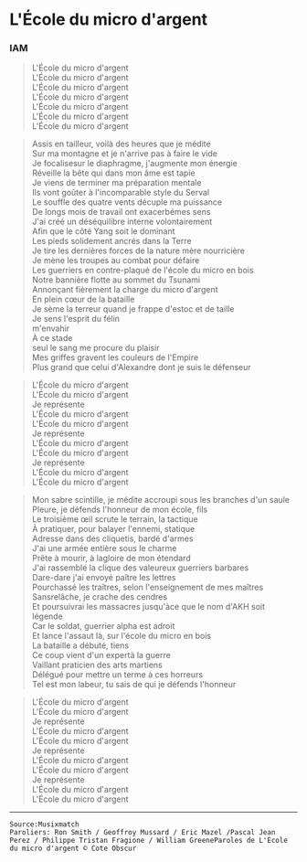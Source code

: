 # L'École du micro d'argent

### IAM

> L'École du micro d'argent  
> L'École du micro d'argent  
> L'École du micro d'argent  
> L'École du micro d'argent  
> L'École du micro d'argent  
> L'École du micro d'argent  
> L'École du micro d'argent  

> Assis en tailleur, voilà des heures que je médite  
> Sur ma montagne et je n'arrive pas à faire le vide  
> Je focalisesur le diaphragme, j'augmente mon énergie  
> Réveille la bête qui dans mon âme est tapie  
> Je viens de terminer ma préparation mentale  
> Ils vont goûter à l'incomparable style du Serval  
> Le souffle des quatre vents décuple ma puissance  
> De longs mois de travail ont exacerbémes sens  
> J'ai créé un déséquilibre interne volontairement  
> Afin que le côté Yang soit le dominant  
> Les pieds solidement ancrés dans la Terre  
> Je tire les dernières forces de la nature mère nourricière  
> Je mène les troupes au combat pour défaire  
> Les guerriers en contre-plaqué de l'école du micro en bois  
> Notre bannière flotte au sommet du Tsunami  
> Annonçant fièrement la charge du micro d'argent  
> En plein cœur de la bataille  
> Je sème la terreur quand je frappe d'estoc et de taille  
> Je sens l'esprit du félin  
> m'envahir  
> À ce stade  
> seul le sang me procure du plaisir  
> Mes griffes gravent les couleurs de l'Empire  
> Plus grand que celui d'Alexandre dont je suis le défenseur  

> L'École du micro d'argent  
> L'École du micro d'argent  
> Je représente  
> L'École du micro d'argent  
> L'École du micro d'argent  
> Je représente  
> L'École du micro d'argent  
> L'École du micro d'argent  
> Je représente  
> L'École du micro d'argent  
> L'École du micro d'argent  

> Mon sabre scintille, je médite accroupi sous les branches d'un saule  
> Pleure, je défends l'honneur de mon école, fils  
> Le troisième œil scrute le terrain, la tactique  
> À pratiquer, pour balayer l'ennemi, statique  
> Adresse dans des cliquetis, bardé d'armes  
> J'ai une armée entière sous le charme  
> Prête à mourir, à lagloire de mon étendard  
> J'ai rassemblé la clique des valeureux guerriers barbares  
> Dare-dare j'ai envoyé paître les lettres  
> Pourchassé les traîtres, selon l'enseignement de mes maîtres  
> Sansrelâche, je crache des cendres  
> Et poursuivrai les massacres jusqu'àce que le nom d'AKH soit légende  
> Car le soldat, guerrier alpha est adroit  
> Et lance l'assaut là, sur l'école du micro en bois  
> La bataille a débuté, tiens  
> Ce coup vient d'un expertà la guerre  
> Vaillant praticien des arts martiens  
> Délégué pour mettre un terme à ces horreurs  
> Tel est mon labeur, tu sais de qui je défends l'honneur  

> L'École du micro d'argent  
> L'École du micro d'argent  
> Je représente  
> L'École du micro d'argent  
> L'École du micro d'argent  
> Je représente  
> L'École du micro d'argent  
> L'École du micro d'argent  
> Je représente  
> L'École du micro d'argent  
> L'École du micro d'argent  

---

```
Source:Musixmatch
Paroliers: Ron Smith / Geoffroy Mussard / Eric Mazel /Pascal Jean Perez / Philippe Tristan Fragione / William GreeneParoles de L'École du micro d'argent © Cote Obscur
```
